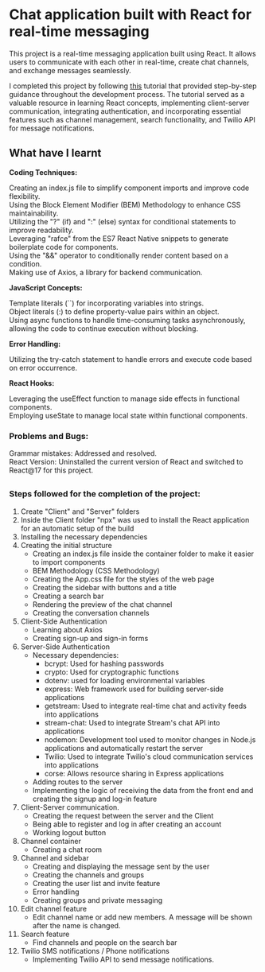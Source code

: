 # Chat application built with React for real-time messaging

This project is a real-time messaging application built using React. It allows users to communicate with each other in real-time, create chat channels, and exchange messages seamlessly.

I completed this project by following [this](https://www.youtube.com/watch?v=MJzbJQLGehs) tutorial that provided step-by-step guidance throughout the development process. The tutorial served as a valuable resource in learning React concepts, implementing client-server communication, integrating authentication, and incorporating essential features such as channel management, search functionality, and Twilio API for message notifications.


## What have I learnt

**Coding Techniques:**

Creating an index.js file to simplify component imports and improve code flexibility.\
Using the Block Element Modifier (BEM) Methodology to enhance CSS maintainability.\
Utilizing the "?" (if) and ":" (else) syntax for conditional statements to improve readability.\
Leveraging "rafce" from the ES7 React Native snippets to generate boilerplate code for components.\
Using the "&&" operator to conditionally render content based on a condition.\
Making use of Axios, a library for backend communication.

**JavaScript Concepts:**

Template literals (``) for incorporating variables into strings.\
Object literals (:) to define property-value pairs within an object.\
Using async functions to handle time-consuming tasks asynchronously, allowing the code to continue execution without blocking.

**Error Handling:**

Utilizing the try-catch statement to handle errors and execute code based on error occurrence.

**React Hooks:**

Leveraging the useEffect function to manage side effects in functional components.\
Employing useState to manage local state within functional components.

### Problems and Bugs:

Grammar mistakes: Addressed and resolved.\
React Version: Uninstalled the current version of React and switched to React@17 for this project.

	
## <h3>Steps followed for the completion of the project:</h3>
1. Create "Client" and "Server" folders
2. Inside the Client folder "npx" was used to install the React application for an automatic setup of the build
3. Installing the necessary dependencies
4. Creating the initial structure
     - Creating an index.js file inside the container folder to make it easier to import components
     - BEM Methodology (CSS Methodology)
     - Creating the App.css file for the styles of the web page
     - Creating the sidebar with buttons and a title
     - Creating a search bar
     - Rendering the preview of the chat channel
     - Creating the conversation channels
5. Client-Side Authentication
     - Learning about Axios
     - Creating sign-up and sign-in forms
6. Server-Side Authentication
     - Necessary dependencies:
       - bcrypt: Used for hashing passwords
       - crypto: Used for cryptographic functions
       - dotenv: used for loading environmental variables
       - express: Web framework used for building server-side applications
       - getstream: Used to integrate real-time chat and activity feeds into applications
       - stream-chat: Used to integrate Stream's chat API into applications
       - nodemon: Development tool used to monitor changes in Node.js applications and automatically restart the server
       - Twilio: Used to integrate Twilio's cloud communication services into applications
       - corse: Allows resource sharing in Express applications
     - Adding routes to the server
     - Implementing the logic of receiving the data from the front end and creating the signup and log-in feature
7. Client-Server communication.
     - Creating the request between the server and the Client
     - Being able to register and log in after creating an account
     - Working logout button
8. Channel container
     - Creating a chat room
9. Channel and sidebar
     - Creating and displaying the message sent by the user
     - Creating the channels and groups
     - Creating the user list and invite feature
     - Error handling
     - Creating groups and private messaging
10. Edit channel feature
     - Edit channel name or add new members. A message will be shown after the name is changed.
11. Search feature
     - Find channels and people on the search bar
12. Twilio SMS notifications / Phone notifications
     - Implementing Twilio API to send message notifications.
